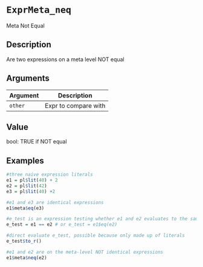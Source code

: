 # `ExprMeta_neq`

Meta Not Equal


## Description

Are two expressions on a meta level NOT equal


## Arguments

Argument      |Description
------------- |----------------
`other`     |     Expr to compare with


## Value

bool: TRUE if NOT equal


## Examples

```r
#three naive expression literals
e1 = pl$lit(40) + 2
e2 = pl$lit(42)
e3 = pl$lit(40) +2

#e1 and e3 are identical expressions
e1$meta$eq(e3)

#e_test is an expression testing whether e1 and e2 evaluates to the same value.
e_test = e1 == e2 # or e_test = e1$eq(e2)

#direct evaluate e_test, possible because only made up of literals
e_test$to_r()

#e1 and e2 are on the meta-level NOT identical expressions
e1$meta$neq(e2)
```


